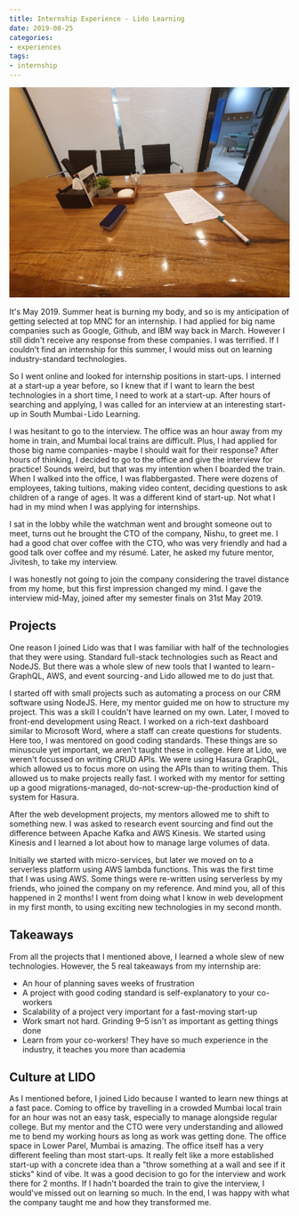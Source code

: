 ```yaml
---
title: Internship Experience - Lido Learning
date: 2019-08-25
categories:
- experiences
tags:
- internship
---
```


![Office desk with my resume on it](/uploads/lido-experience.jpeg)

It's May 2019. Summer heat is burning my body, and so is my anticipation of getting selected at top MNC for an internship. I had applied for big name companies such as Google, Github, and IBM way back in March. However I still didn't receive any response from these companies. I was terrified. If I couldn't find an internship for this summer, I would miss out on learning industry-standard technologies.

So I went online and looked for internship positions in start-ups. I interned at a start-up a year before, so I knew that if I want to learn the best technologies in a short time, I need to work at a start-up. After hours of searching and applying, I was called for an interview at an interesting start-up in South Mumbai - Lido Learning.

I was hesitant to go to the interview. The office was an hour away from my home in train, and Mumbai local trains are difficult. Plus, I had applied for those big name companies - maybe I should wait for their response? After hours of thinking, I decided to go to the office and give the interview for practice! Sounds weird, but that was my intention when I boarded the train.
When I walked into the office, I was flabbergasted. There were dozens of employees, taking tuitions, making video content, deciding questions to ask children of a range of ages. It was a different kind of start-up. Not what I had in my mind when I was applying for internships.

I sat in the lobby while the watchman went and brought someone out to meet, turns out he brought the CTO of the company, Nishu, to greet me. I had a good chat over coffee with the CTO, who was very friendly and had a good talk over coffee and my résumé. Later, he asked my future mentor, Jivitesh, to take my interview.

I was honestly not going to join the company considering the travel distance from my home, but this first impression changed my mind. I gave the interview mid-May, joined after my semester finals on 31st May 2019.

## Projects

One reason I joined Lido was that I was familiar with half of the technologies that they were using. Standard full-stack technologies such as React and NodeJS. But there was a whole slew of new tools that I wanted to learn - GraphQL, AWS, and event sourcing - and Lido allowed me to do just that.

I started off with small projects such as automating a process on our CRM software using NodeJS. Here, my mentor guided me on how to structure my project. This was a skill I couldn't have learned on my own. Later, I moved to front-end development using React. I worked on a rich-text dashboard similar to Microsoft Word, where a staff can create questions for students. Here too, I was mentored on good coding standards. These things are so minuscule yet important, we aren't taught these in college.
Here at Lido, we weren't focussed on writing CRUD APIs. We were using Hasura GraphQL, which allowed us to focus more on using the APIs than to writing them. This allowed us to make projects really fast. I worked with my mentor for setting up a good migrations-managed, do-not-screw-up-the-production kind of system for Hasura.

After the web development projects, my mentors allowed me to shift to something new. I was asked to research event sourcing and find out the difference between Apache Kafka and AWS Kinesis. We started using Kinesis and I learned a lot about how to manage large volumes of data.

Initially we started with micro-services, but later we moved on to a serverless platform using AWS lambda functions. This was the first time that I was using AWS. Some things were re-written using serverless by my friends, who joined the company on my reference.
And mind you, all of this happened in 2 months! I went from doing what I know in web development in my first month, to using exciting new technologies in my second month.

## Takeaways
From all the projects that I mentioned above, I learned a whole slew of new technologies. However, the 5 real takeaways from my internship are:

- An hour of planning saves weeks of frustration
- A project with good coding standard is self-explanatory to your co-workers
- Scalability of a project very important for a fast-moving start-up
- Work smart not hard. Grinding 9–5 isn't as important as getting things done
- Learn from your co-workers! They have so much experience in the industry, it teaches you more than academia

## Culture at LIDO
As I mentioned before, I joined Lido because I wanted to learn new things at a fast pace. Coming to office by travelling in a crowded Mumbai local train for an hour was not an easy task, especially to manage alongside regular college. But my mentor and the CTO were very understanding and allowed me to bend my working hours as long as work was getting done.
The office space in Lower Parel, Mumbai is amazing. The office itself has a very different feeling than most start-ups. It really felt like a more established start-up with a concrete idea than a "throw something at a wall and see if it sticks" kind of vibe. It was a good decision to go for the interview and work there for 2 months. If I hadn't boarded the train to give the interview, I would've missed out on learning so much. In the end, I was happy with what the company taught me and how they transformed me.
